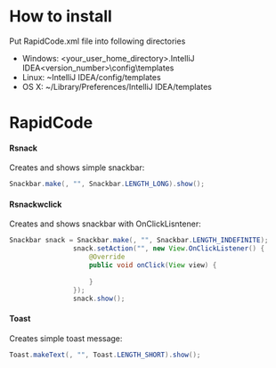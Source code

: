 # How to install
Put RapidCode.xml file into following directories
* Windows: <your_user_home_directory>\.IntelliJ IDEA<version_number>\config\templates
* Linux: ~IntelliJ IDEA<version>/config/templates
* OS X: ~/Library/Preferences/IntelliJ IDEA<version>/templates

# RapidCode

#### Rsnack
Creates and shows simple snackbar:
```java
Snackbar.make(, "", Snackbar.LENGTH_LONG).show();
```
#### Rsnackwclick 
Creates and shows snackbar with OnClickLisntener:
```java
Snackbar snack = Snackbar.make(, "", Snackbar.LENGTH_INDEFINITE);
                snack.setAction("", new View.OnClickListener() {
                    @Override
                    public void onClick(View view) {
                        
                    }
                });
                snack.show();
```
#### Toast
Creates simple toast message:
```java
Toast.makeText(, "", Toast.LENGTH_SHORT).show();
```

